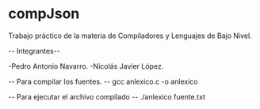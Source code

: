 # compJson
Trabajo práctico de la materia de Compiladores y Lenguajes de Bajo Nivel.

-- Integrantes--

-Pedro Antonio Navarro.
-Nicolás Javier López.

-- Para compilar los fuentes. --
gcc anlexico.c -o anlexico

-- Para ejecutar el archivo compilado --
./anlexico fuente.txt
